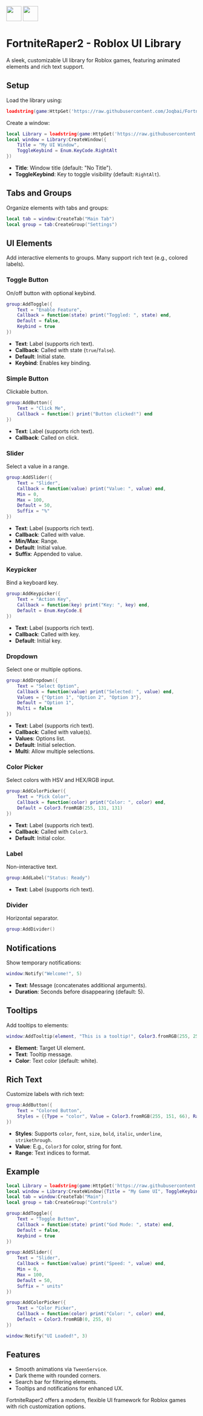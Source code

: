 <img src="https://raw.githubusercontent.com/devicons/devicon/master/icons/lua/lua-original.svg" width="40" height="40"/> <img src="https://cdn.discordapp.com/attachments/1345536244108755025/1411903388941025351/goongoongagnaan.png?ex=68b658ff&is=68b5077f&hm=05d6c960fa8e06fee770b025333559df55cf7cb897da8f349dac578bcba694e0&" width="40" height="40"/> 


# FortniteRaper2 - Roblox UI Library

A sleek, customizable UI library for Roblox games, featuring animated elements and rich text support.

## Setup

Load the library using:

```lua
loadstring(game:HttpGet('https://raw.githubusercontent.com/Joqbai/FortniteRaper/refs/heads/main/FortniteRaper2'))()
```

Create a window:

```lua
local Library = loadstring(game:HttpGet('https://raw.githubusercontent.com/Joqbai/FortniteRaper/refs/heads/main/FortniteRaper2'))()
local window = Library:CreateWindow({
    Title = "My UI Window",
    ToggleKeybind = Enum.KeyCode.RightAlt
})
```

- **Title**: Window title (default: "No Title").
- **ToggleKeybind**: Key to toggle visibility (default: `RightAlt`).

## Tabs and Groups

Organize elements with tabs and groups:

```lua
local tab = window:CreateTab("Main Tab")
local group = tab:CreateGroup("Settings")
```

## UI Elements

Add interactive elements to groups. Many support rich text (e.g., colored labels).

### Toggle Button
On/off button with optional keybind.

```lua
group:AddToggle({
    Text = "Enable Feature",
    Callback = function(state) print("Toggled: ", state) end,
    Default = false,
    Keybind = true
})
```

- **Text**: Label (supports rich text).
- **Callback**: Called with state (`true`/`false`).
- **Default**: Initial state.
- **Keybind**: Enables key binding.

### Simple Button
Clickable button.

```lua
group:AddButton({
    Text = "Click Me",
    Callback = function() print("Button clicked!") end
})
```

- **Text**: Label (supports rich text).
- **Callback**: Called on click.

### Slider
Select a value in a range.

```lua
group:AddSlider({
    Text = "Slider",
    Callback = function(value) print("Value: ", value) end,
    Min = 0,
    Max = 100,
    Default = 50,
    Suffix = "%"
})
```

- **Text**: Label (supports rich text).
- **Callback**: Called with value.
- **Min/Max**: Range.
- **Default**: Initial value.
- **Suffix**: Appended to value.

### Keypicker
Bind a keyboard key.

```lua
group:AddKeypicker({
    Text = "Action Key",
    Callback = function(key) print("Key: ", key) end,
    Default = Enum.KeyCode.E
})
```

- **Text**: Label (supports rich text).
- **Callback**: Called with key.
- **Default**: Initial key.

### Dropdown
Select one or multiple options.

```lua
group:AddDropdown({
    Text = "Select Option",
    Callback = function(value) print("Selected: ", value) end,
    Values = {"Option 1", "Option 2", "Option 3"},
    Default = "Option 1",
    Multi = false
})
```

- **Text**: Label (supports rich text).
- **Callback**: Called with value(s).
- **Values**: Options list.
- **Default**: Initial selection.
- **Multi**: Allow multiple selections.

### Color Picker
Select colors with HSV and HEX/RGB input.

```lua
group:AddColorPicker({
    Text = "Pick Color",
    Callback = function(color) print("Color: ", color) end,
    Default = Color3.fromRGB(255, 131, 131)
})
```

- **Text**: Label (supports rich text).
- **Callback**: Called with `Color3`.
- **Default**: Initial color.

### Label
Non-interactive text.

```lua
group:AddLabel("Status: Ready")
```

- **Text**: Label (supports rich text).

### Divider
Horizontal separator.

```lua
group:AddDivider()
```

## Notifications

Show temporary notifications:

```lua
window:Notify("Welcome!", 5)
```

- **Text**: Message (concatenates additional arguments).
- **Duration**: Seconds before disappearing (default: 5).

## Tooltips

Add tooltips to elements:

```lua
window:AddTooltip(element, "This is a tooltip!", Color3.fromRGB(255, 255, 255))
```

- **Element**: Target UI element.
- **Text**: Tooltip message.
- **Color**: Text color (default: white).

## Rich Text

Customize labels with rich text:

```lua
group:AddButton({
    Text = "Colored Button",
    Styles = {{Type = "color", Value = Color3.fromRGB(255, 151, 66), Range = {1, 7}}}
})
```

- **Styles**: Supports `color`, `font`, `size`, `bold`, `italic`, `underline`, `strikethrough`.
- **Value**: E.g., `Color3` for color, string for font.
- **Range**: Text indices to format.

## Example

```lua
local Library = loadstring(game:HttpGet('https://raw.githubusercontent.com/Joqbai/FortniteRaper/refs/heads/main/FortniteRaper2'))()
local window = Library:CreateWindow({Title = "My Game UI", ToggleKeybind = Enum.KeyCode.RightShift})
local tab = window:CreateTab("Main")
local group = tab:CreateGroup("Controls")

group:AddToggle({
    Text = "Toggle Button",
    Callback = function(state) print("God Mode: ", state) end,
    Default = false,
    Keybind = true
})

group:AddSlider({
    Text = "Slider",
    Callback = function(value) print("Speed: ", value) end,
    Min = 0,
    Max = 100,
    Default = 50,
    Suffix = " units"
})

group:AddColorPicker({
    Text = "Color Picker",
    Callback = function(color) print("Color: ", color) end,
    Default = Color3.fromRGB(0, 255, 0)
})

window:Notify("UI Loaded!", 3)
```

## Features

- Smooth animations via `TweenService`.
- Dark theme with rounded corners.
- Search bar for filtering elements.
- Tooltips and notifications for enhanced UX.

FortniteRaper2 offers a modern, flexible UI framework for Roblox games with rich customization options.
